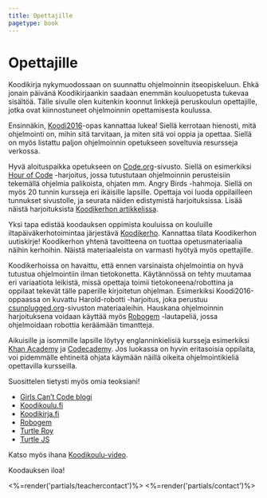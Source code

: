 ```yaml
--- 
title: Opettajille
pagetype: book
---
```


# Opettajille

Koodikirja nykymuodossaan on suunnattu ohjelmoinnin itseopiskeluun. 
Ehkä jonain päivänä Koodikirjaankin saadaan enemmän kouluopetusta tukevaa sisältöä.
Tälle sivulle olen kuitenkin koonnut linkkejä peruskoulun opettajille, jotka ovat kiinnostuneet ohjelmoinnin opettamisesta koulussa.

Ensinnäkin, [Koodi2016](http://koodi2016.fi/lataa.html)-opas kannattaa lukea! Siellä kerrotaan hienosti, mitä ohjelmointi on, mihin sitä tarvitaan, ja miten sitä voi oppia ja opettaa. 
Siellä on myös listattu paljon ohjelmoinnin opetukseen soveltuvia resursseja verkossa.

Hyvä aloituspaikka opetukseen on [Code.org](http://learn.code.org/)-sivusto.
Siellä on esimerkiksi [Hour of Code](http://learn.code.org/hoc/1) -harjoitus, jossa tutustutaan ohjelmoinnin perusteisiin tekemällä ohjelmia palikoista, ohjaten mm. Angry Birds -hahmoja. 
Siellä on myös 20 tunnin kursseja eri ikäisille lapsille.
Opettaja voi luoda oppilailleen tunnukset sivustolle, ja seurata näiden edistymistä harjoituksissa.
Lisää näistä harjoituksista [Koodikerhon artikkelissa](http://koodikerho.fi/code-org-oppimateriaalina-suomessa/).

Yksi tapa edistää koodauksen oppimista kouluissa on kouluille iltapäiväkerhotoimintaa järjestävä [Koodikerho](http://koodikerho.fi/). 
Kannattaa tilata Koodikerhon uutiskirje! Koodikerhon yhtenä tavoitteena on tuottaa opetusmateriaalia näihin kerhoihin. Näistä materiaaleista on varmasti hyötyä myös opettajille.

Koodikerhoissa on havaittu, että ennen varsinaista ohjelmointia on hyvä tutustua ohjelmointiin ilman tietokonetta. 
Käytännössä on tehty muutamaa eri variaatiota leikistä, missä opettaja toimii tietokoneena/robottina ja oppilaat tekevät tälle paperille kirjoitetun ohjelman. 
Esimerkiksi Koodi2016-oppaassa on kuvattu Harold-robotti -harjoitus, joka perustuu [csunplugged.org](http://www.csunplugged.org/)-sivuston materiaaleihin. 
Hauskana ohjelmoinnin harjoituksena voidaan käyttää myös [Robogem](http://robogem.fi/) -lautapeliä, jossa ohjelmoidaan robottia keräämään timantteja.

Aikuisille ja isommille lapsille löytyy englanninkielisiä kursseja esimerkiksi [Khan Academy](https://www.khanacademy.org/) ja [Codecademy](https://www.khanacademy.org/).
Jos luokassa on hyvin eritasoisia oppilaita, voi pidemmälle ehtineitä ohjata käymään näillä oikeita ohjelmointikieliä opettavilla kursseilla.

Suosittelen tietysti myös omia teoksiani!

- [Girls Can’t Code blogi](http://girlscantcode.blogspot.fi/)
- [Koodikoulu.fi](http://www.koodikoulu.fi)
- [Koodikirja.fi](http://www.koodikirja.fi)
- [Robogem](http://robogem.fi)
- [Turtle Roy](http://turtle-roy.herokuapp.com)
- [Turtle JS](http://turtle-js.herokuapp.com)

Katso myös ihana [Koodikoulu-video](https://www.youtube.com/watch?v=a6hf5cTOyhI).

Koodauksen iloa!

<%=render('partials/teachercontact')%>
<%=render('partials/contact')%>
